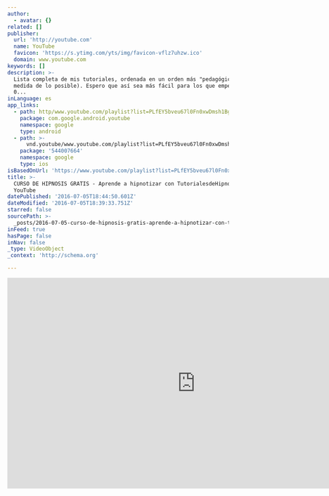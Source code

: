 ```yaml
---
author:
  - avatar: {}
related: []
publisher:
  url: 'http://youtube.com'
  name: YouTube
  favicon: 'https://s.ytimg.com/yts/img/favicon-vflz7uhzw.ico'
  domain: www.youtube.com
keywords: []
description: >-
  Lista completa de mis tutoriales, ordenada en un orden más "pedagógico" (en la
  medida de lo posible). Espero que así sea más fácil para los que empezáis de
  0...
inLanguage: es
app_links:
  - path: http/www.youtube.com/playlist?list=PLfEY5bveu67l0Fn0xwDmsh1BgbcbwAi__
    package: com.google.android.youtube
    namespace: google
    type: android
  - path: >-
      vnd.youtube/www.youtube.com/playlist?list=PLfEY5bveu67l0Fn0xwDmsh1BgbcbwAi__
    package: '544007664'
    namespace: google
    type: ios
isBasedOnUrl: 'https://www.youtube.com/playlist?list=PLfEY5bveu67l0Fn0xwDmsh1BgbcbwAi__'
title: >-
  CURSO DE HIPNOSIS GRATIS - Aprende a hipnotizar con TutorialesdeHipnosis.com -
  YouTube
datePublished: '2016-07-05T18:44:50.601Z'
dateModified: '2016-07-05T18:39:33.751Z'
starred: false
sourcePath: >-
  _posts/2016-07-05-curso-de-hipnosis-gratis-aprende-a-hipnotizar-con-tutorial.md
inFeed: true
hasPage: false
inNav: false
_type: VideoObject
_context: 'http://schema.org'

---
```

<iframe src="https://cdn.embedly.com/widgets/media.html?src=http%3A%2F%2Fwww.youtube.com%2Fembed%2Fvideoseries%3Flist%3DPLfEY5bveu67l0Fn0xwDmsh1BgbcbwAi__&amp;url=https%3A%2F%2Fwww.youtube.com%2Fplaylist%3Flist%3DPLfEY5bveu67l0Fn0xwDmsh1BgbcbwAi__&amp;image=https%3A%2F%2Fi.ytimg.com%2Fvi%2FEe6N2WCpnbo%2Fhqdefault.jpg%3Fcustom%3Dtrue%26w%3D320%26h%3D180%26stc%3Dtrue%26jpg444%3Dtrue%26jpgq%3D90%26sp%3D68%26sigh%3DLLGOeb8kLrQiz47Hme5rVmL9PD0&amp;key=b7d04c9b404c499eba89ee7072e1c4f7&amp;type=text%2Fhtml&amp;schema=youtube" width="853" height="480" scrolling="no" frameborder="0" allowfullscreen="" style=""></iframe>